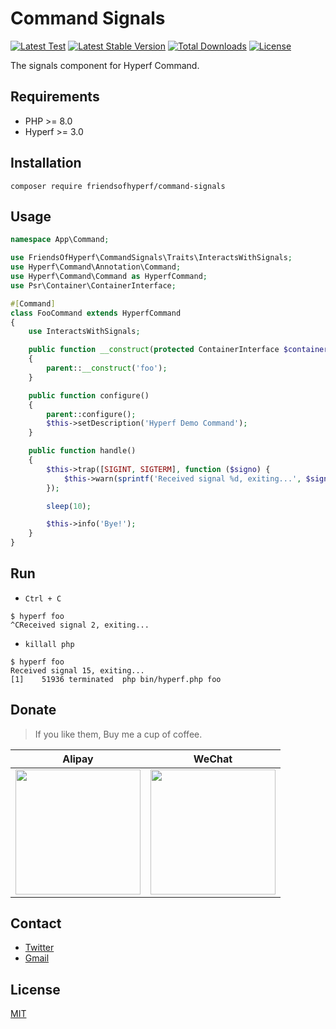# Command Signals

[![Latest Test](https://github.com/friendsofhyperf/command-signals/workflows/tests/badge.svg)](https://github.com/friendsofhyperf/command-signals/actions)
[![Latest Stable Version](https://img.shields.io/packagist/v/friendsofhyperf/command-signals)](https://packagist.org/packages/friendsofhyperf/command-signals)
[![Total Downloads](https://img.shields.io/packagist/dt/friendsofhyperf/command-signals)](https://packagist.org/packages/friendsofhyperf/command-signals)
[![License](https://img.shields.io/packagist/l/friendsofhyperf/command-signals)](https://github.com/friendsofhyperf/command-signals)

The signals component for Hyperf Command.

## Requirements

- PHP >= 8.0
- Hyperf >= 3.0

## Installation

```shell
composer require friendsofhyperf/command-signals
```

## Usage

```php
namespace App\Command;

use FriendsOfHyperf\CommandSignals\Traits\InteractsWithSignals;
use Hyperf\Command\Annotation\Command;
use Hyperf\Command\Command as HyperfCommand;
use Psr\Container\ContainerInterface;

#[Command]
class FooCommand extends HyperfCommand
{
    use InteractsWithSignals;

    public function __construct(protected ContainerInterface $container)
    {
        parent::__construct('foo');
    }

    public function configure()
    {
        parent::configure();
        $this->setDescription('Hyperf Demo Command');
    }

    public function handle()
    {
        $this->trap([SIGINT, SIGTERM], function ($signo) {
            $this->warn(sprintf('Received signal %d, exiting...', $signo));
        });

        sleep(10);

        $this->info('Bye!');
    }
}
```

## Run

- `Ctrl + C`

```shell
$ hyperf foo
^CReceived signal 2, exiting...
```

- `killall php`

```shell
$ hyperf foo
Received signal 15, exiting...
[1]    51936 terminated  php bin/hyperf.php foo
```

## Donate

> If you like them, Buy me a cup of coffee.

| Alipay | WeChat |
|  ----  |  ----  |
| <img src="https://hdj.me/images/alipay-min.jpg" width="200" height="200" />  | <img src="https://hdj.me/images/wechat-pay-min.jpg" width="200" height="200" /> |

## Contact

- [Twitter](https://twitter.com/huangdijia)
- [Gmail](mailto:huangdijia@gmail.com)

## License

[MIT](LICENSE)
